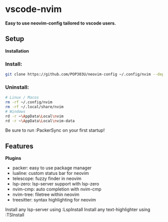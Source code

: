 # vscode-nvim

**Easy to use neovim-config tailored to vscode users.**

## Setup

**Installation**

### Install:

```bash
git clone https://github.com/POP303U/neovim-config ~/.config/nvim --depth 1 && nvim
```

### Uninstall:

```bash
# Linux / Macos
rm -rf ~/.config/nvim
rm -rf ~/.local/share/nvim
# Windows
rd -r ~\AppData\Local\nvim
rd -r ~\AppData\Local\nvim-data
```

Be sure to run :PackerSync on your first startup!

## Features

**Plugins**

+ packer: easy to use package manager
+ lualine: custom status bar for neovim
+ telescope: fuzzy finder in neovim
+ lsp-zero: lsp-server support with lsp-zero
+ nvim-cmp: auto completion with nvim-cmp
+ nvim-tree: filetree within neovim
+ treesitter: syntax highlighting for neovim

Install any lsp-server using :LspInstall
Install any text-highlighter using :TSInstall



